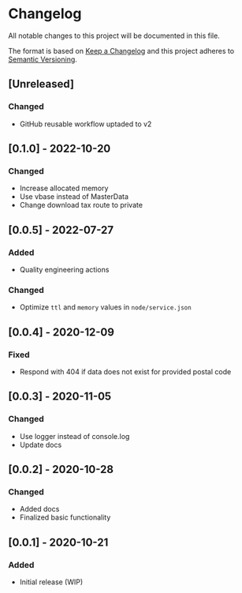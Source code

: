 # Changelog

All notable changes to this project will be documented in this file.

The format is based on [Keep a Changelog](http://keepachangelog.com/en/1.0.0/)
and this project adheres to [Semantic Versioning](http://semver.org/spec/v2.0.0.html).

## [Unreleased] 

### Changed

- GitHub reusable workflow uptaded to v2

## [0.1.0] - 2022-10-20

### Changed

- Increase allocated memory
- Use vbase instead of MasterData
- Change download tax route to private

## [0.0.5] - 2022-07-27

### Added

- Quality engineering actions

### Changed

- Optimize `ttl` and `memory` values in `node/service.json`

## [0.0.4] - 2020-12-09

### Fixed

- Respond with 404 if data does not exist for provided postal code

## [0.0.3] - 2020-11-05

### Changed

- Use logger instead of console.log
- Update docs

## [0.0.2] - 2020-10-28

### Changed

- Added docs
- Finalized basic functionality

## [0.0.1] - 2020-10-21

### Added

- Initial release (WIP)
